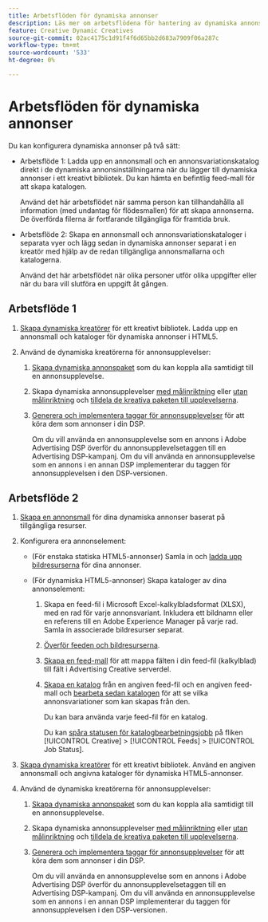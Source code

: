 ```yaml
---
title: Arbetsflöden för dynamiska annonser
description: Läs mer om arbetsflödena för hantering av dynamiska annonser.
feature: Creative Dynamic Creatives
source-git-commit: 02ac4175c1d91f4f6d65bb2d683a7909f06a287c
workflow-type: tm+mt
source-wordcount: '533'
ht-degree: 0%

---
```


# Arbetsflöden för dynamiska annonser

Du kan konfigurera dynamiska annonser på två sätt:

* Arbetsflöde 1: Ladda upp en annonsmall och en annonsvariationskatalog direkt i de dynamiska annonsinställningarna när du lägger till dynamiska annonser i ett kreativt bibliotek. Du kan hämta en befintlig feed-mall för att skapa katalogen.

  Använd det här arbetsflödet när samma person kan tillhandahålla all information (med undantag för flödesmallen) för att skapa annonserna. De överförda filerna är fortfarande tillgängliga för framtida bruk.

* Arbetsflöde 2: Skapa en annonsmall och annonsvariationskataloger i separata vyer och lägg sedan in dynamiska annonser separat i en kreatör med hjälp av de redan tillgängliga annonsmallarna och katalogerna.

  Använd det här arbetsflödet när olika personer utför olika uppgifter eller när du bara vill slutföra en uppgift åt gången.

## Arbetsflöde 1

1. [Skapa dynamiska kreatörer](/help/creative/creative-libraries/creative-add-dynamic.md) för ett kreativt bibliotek. Ladda upp en annonsmall och kataloger för dynamiska annonser i HTML5.

1. Använd de dynamiska kreatörerna för annonsupplevelser:

   1. [Skapa dynamiska annonspaket](/help/creative/creative-libraries/bundle-manage.md) som du kan koppla alla samtidigt till en annonsupplevelse.

   1. Skapa dynamiska annonsupplevelser [med målinriktning](/help/creative/experiences/experience-create-targeting.md) eller [utan målinriktning](/help/creative/experiences/experience-create-no-targeting.md) och [tilldela de kreativa paketen till upplevelserna](/help/creative/experiences/experience-assign-creative-bundles.md).

   1. [Generera och implementera taggar för annonsupplevelser](/help/creative/experiences/experience-tag-export.md) för att köra dem som annonser i din DSP.

      Om du vill använda en annonsupplevelse som en annons i Adobe Advertising DSP överför du annonsupplevelsetaggen till en Advertising DSP-kampanj. Om du vill använda en annonsupplevelse som en annons i en annan DSP implementerar du taggen för annonsupplevelsen i den DSP-versionen.

## Arbetsflöde 2

1. [Skapa en annonsmall](/help/creative/ad-templates/ad-template-manage.md) för dina dynamiska annonser baserat på tillgängliga resurser.

1. Konfigurera era annonselement:

   * (För enstaka statiska HTML5-annonser) Samla in och [ladda upp bildresurserna](/help/creative/feeds/asset-manage.md) för dina annonser.

   * (För dynamiska HTML5-annonser) Skapa kataloger av dina annonselement:

      1. Skapa en feed-fil i Microsoft Excel-kalkylbladsformat (XLSX), med en rad för varje annonsvariant. Inkludera ett bildnamn eller en referens till en Adobe Experience Manager på varje rad. Samla in associerade bildresurser separat.

      1. [Överför feeden och bildresurserna](/help/creative/feeds/asset-manage.md).

      1. [Skapa en feed-mall](/help/creative/feeds/feed-template-manage.md) för att mappa fälten i din feed-fil (kalkylblad) till fält i Advertising Creative serverdel.

      1. [Skapa en katalog](/help/creative/feeds/catalog-manage.md#feed-catalog-create) från en angiven feed-fil och en angiven feed-mall och [bearbeta sedan katalogen](/help/creative/feeds/catalog-manage.md#feed-catalog-process) för att se vilka annonsvariationer som kan skapas från den.

         Du kan bara använda varje feed-fil för en katalog.

         Du kan [spåra statusen för katalogbearbetningsjobb](/help/creative/feeds/job-status-track.md) på fliken [!UICONTROL Creative] > [!UICONTROL Feeds] > [!UICONTROL Job Status].

1. [Skapa dynamiska kreatörer](/help/creative/creative-libraries/creative-add-dynamic.md) för ett kreativt bibliotek. Använd en angiven annonsmall och angivna kataloger för dynamiska HTML5-annonser.

1. Använd de dynamiska kreatörerna för annonsupplevelser:

   1. [Skapa dynamiska annonspaket](/help/creative/creative-libraries/bundle-manage.md) som du kan koppla alla samtidigt till en annonsupplevelse.

   1. Skapa dynamiska annonsupplevelser [med målinriktning](/help/creative/experiences/experience-create-targeting.md) eller [utan målinriktning](/help/creative/experiences/experience-create-no-targeting.md) och [tilldela de kreativa paketen till upplevelserna](/help/creative/experiences/experience-assign-creative-bundles.md).

   1. [Generera och implementera taggar för annonsupplevelser](/help/creative/experiences/experience-tag-export.md) för att köra dem som annonser i din DSP.

      Om du vill använda en annonsupplevelse som en annons i Adobe Advertising DSP överför du annonsupplevelsetaggen till en Advertising DSP-kampanj. Om du vill använda en annonsupplevelse som en annons i en annan DSP implementerar du taggen för annonsupplevelsen i den DSP-versionen.
